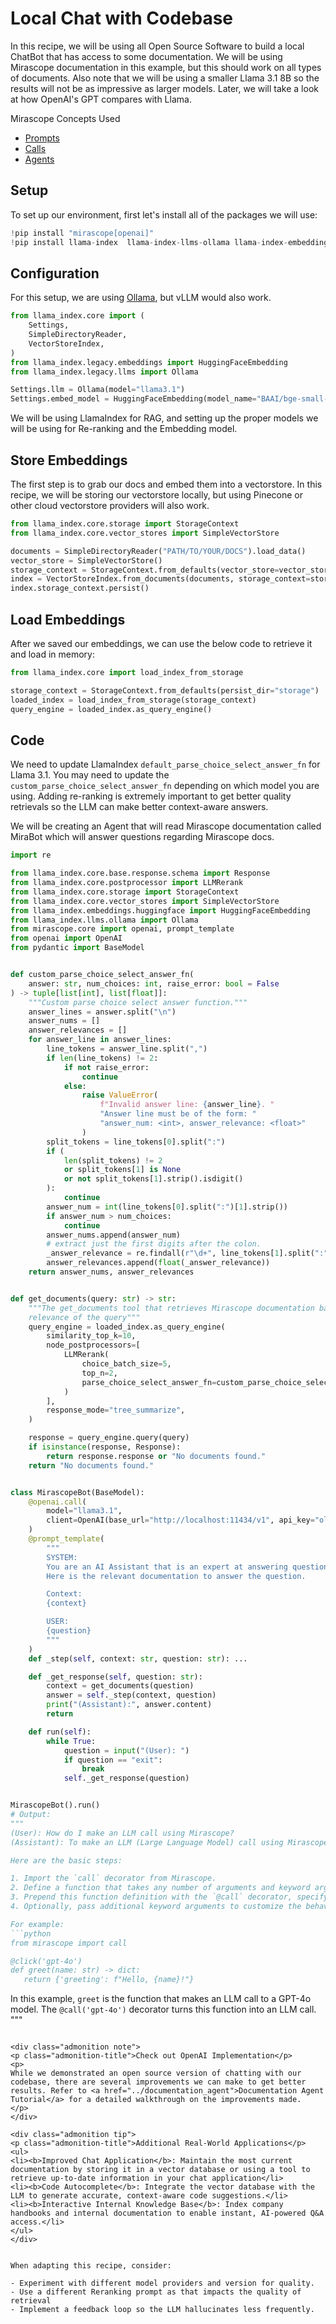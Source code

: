 # Local Chat with Codebase

In this recipe, we will be using all Open Source Software to build a local ChatBot that has access to some documentation. We will be using Mirascope documentation in this example, but this should work on all types of documents. Also note that we will be using a smaller Llama 3.1 8B so the results will not be as impressive as larger models. Later, we will take a look at how OpenAI's GPT compares with Llama.

<div class="admonition tip">
<p class="admonition-title">Mirascope Concepts Used</p>
<ul>
<li><a href="../../../learn/prompts/">Prompts</a></li>
<li><a href="../../../learn/calls/">Calls</a></li>
<li><a href="../../../learn/agents/">Agents</a></li>
</ul>
</div>

## Setup

To set up our environment, first let's install all of the packages we will use:


```python
!pip install "mirascope[openai]"
!pip install llama-index  llama-index-llms-ollama llama-index-embeddings-huggingface huggingface
```

## Configuration

For this setup, we are using [Ollama](https://github.com/ollama/ollama), but vLLM would also work.


```python
from llama_index.core import (
    Settings,
    SimpleDirectoryReader,
    VectorStoreIndex,
)
from llama_index.legacy.embeddings import HuggingFaceEmbedding
from llama_index.legacy.llms import Ollama

Settings.llm = Ollama(model="llama3.1")
Settings.embed_model = HuggingFaceEmbedding(model_name="BAAI/bge-small-en-v1.5")
```


We will be using LlamaIndex for RAG, and setting up the proper models we will be using for Re-ranking and the Embedding model.

## Store Embeddings

The first step is to grab our docs and embed them into a vectorstore. In this recipe, we will be storing our vectorstore locally, but using Pinecone or other cloud vectorstore providers will also work.



```python
from llama_index.core.storage import StorageContext
from llama_index.core.vector_stores import SimpleVectorStore

documents = SimpleDirectoryReader("PATH/TO/YOUR/DOCS").load_data()
vector_store = SimpleVectorStore()
storage_context = StorageContext.from_defaults(vector_store=vector_store)
index = VectorStoreIndex.from_documents(documents, storage_context=storage_context)
index.storage_context.persist()
```


## Load Embeddings

After we saved our embeddings, we can use the below code to retrieve it and load in memory:




```python
from llama_index.core import load_index_from_storage

storage_context = StorageContext.from_defaults(persist_dir="storage")
loaded_index = load_index_from_storage(storage_context)
query_engine = loaded_index.as_query_engine()
```


## Code

We need to update LlamaIndex `default_parse_choice_select_answer_fn` for Llama 3.1. You may need to update the `custom_parse_choice_select_answer_fn` depending on which model you are using. Adding re-ranking is extremely important to get better quality retrievals so the LLM can make better context-aware answers.

We will be creating an Agent that will read Mirascope documentation called MiraBot which will answer questions regarding Mirascope docs.



```python
import re

from llama_index.core.base.response.schema import Response
from llama_index.core.postprocessor import LLMRerank
from llama_index.core.storage import StorageContext
from llama_index.core.vector_stores import SimpleVectorStore
from llama_index.embeddings.huggingface import HuggingFaceEmbedding
from llama_index.llms.ollama import Ollama
from mirascope.core import openai, prompt_template
from openai import OpenAI
from pydantic import BaseModel


def custom_parse_choice_select_answer_fn(
    answer: str, num_choices: int, raise_error: bool = False
) -> tuple[list[int], list[float]]:
    """Custom parse choice select answer function."""
    answer_lines = answer.split("\n")
    answer_nums = []
    answer_relevances = []
    for answer_line in answer_lines:
        line_tokens = answer_line.split(",")
        if len(line_tokens) != 2:
            if not raise_error:
                continue
            else:
                raise ValueError(
                    f"Invalid answer line: {answer_line}. "
                    "Answer line must be of the form: "
                    "answer_num: <int>, answer_relevance: <float>"
                )
        split_tokens = line_tokens[0].split(":")
        if (
            len(split_tokens) != 2
            or split_tokens[1] is None
            or not split_tokens[1].strip().isdigit()
        ):
            continue
        answer_num = int(line_tokens[0].split(":")[1].strip())
        if answer_num > num_choices:
            continue
        answer_nums.append(answer_num)
        # extract just the first digits after the colon.
        _answer_relevance = re.findall(r"\d+", line_tokens[1].split(":")[1].strip())[0]
        answer_relevances.append(float(_answer_relevance))
    return answer_nums, answer_relevances


def get_documents(query: str) -> str:
    """The get_documents tool that retrieves Mirascope documentation based on the
    relevance of the query"""
    query_engine = loaded_index.as_query_engine(
        similarity_top_k=10,
        node_postprocessors=[
            LLMRerank(
                choice_batch_size=5,
                top_n=2,
                parse_choice_select_answer_fn=custom_parse_choice_select_answer_fn,
            )
        ],
        response_mode="tree_summarize",
    )

    response = query_engine.query(query)
    if isinstance(response, Response):
        return response.response or "No documents found."
    return "No documents found."


class MirascopeBot(BaseModel):
    @openai.call(
        model="llama3.1",
        client=OpenAI(base_url="http://localhost:11434/v1", api_key="ollama"),
    )
    @prompt_template(
        """
        SYSTEM:
        You are an AI Assistant that is an expert at answering questions about Mirascope.
        Here is the relevant documentation to answer the question.

        Context:
        {context}

        USER:
        {question}
        """
    )
    def _step(self, context: str, question: str): ...

    def _get_response(self, question: str):
        context = get_documents(question)
        answer = self._step(context, question)
        print("(Assistant):", answer.content)
        return

    def run(self):
        while True:
            question = input("(User): ")
            if question == "exit":
                break
            self._get_response(question)


MirascopeBot().run()
# Output:
"""
(User): How do I make an LLM call using Mirascope?
(Assistant): To make an LLM (Large Language Model) call using Mirascope, you can use the `call` decorator provided by Mirascope.

Here are the basic steps:

1. Import the `call` decorator from Mirascope.
2. Define a function that takes any number of arguments and keyword arguments. This will be the function that makes the LLM call.
3. Prepend this function definition with the `@call` decorator, specifying the name of the model you want to use (e.g., "gpt-4o").
4. Optionally, pass additional keyword arguments to customize the behavior of the LLM call.

For example:
```python
from mirascope import call

@click('gpt-4o')
def greet(name: str) -> dict:
   return {'greeting': f"Hello, {name}!"}
```
In this example, `greet` is the function that makes an LLM call to a GPT-4o model. The `@call('gpt-4o')` decorator turns this function into an LLM call.
"""
```

<div class="admonition note">
<p class="admonition-title">Check out OpenAI Implementation</p>
<p>
While we demonstrated an open source version of chatting with our codebase, there are several improvements we can make to get better results. Refer to <a href="../documentation_agent">Documentation Agent Tutorial</a> for a detailed walkthrough on the improvements made.
</p>
</div>

<div class="admonition tip">
<p class="admonition-title">Additional Real-World Applications</p>
<ul>
<li><b>Improved Chat Application</b>: Maintain the most current documentation by storing it in a vector database or using a tool to retrieve up-to-date information in your chat application</li>
<li><b>Code Autocomplete</b>: Integrate the vector database with the LLM to generate accurate, context-aware code suggestions.</li>
<li><b>Interactive Internal Knowledge Base</b>: Index company handbooks and internal documentation to enable instant, AI-powered Q&A access.</li>
</ul>
</div>


When adapting this recipe, consider:

- Experiment with different model providers and version for quality.
- Use a different Reranking prompt as that impacts the quality of retrieval
- Implement a feedback loop so the LLM hallucinates less frequently.

